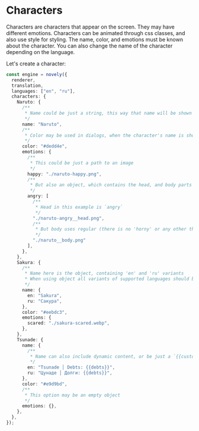 # Characters

Characters are characters that appear on the screen. They may have different emotions. Characters can be animated through css classes, and also use style for styling. The name, color, and emotions must be known about the character. You can also change the name of the character depending on the language.

Let's create a character:

```ts
const engine = novely({
  renderer,
  translation,
  languages: ["en", "ru"],
  characters: {
    Naruto: {
      /**
       * Name could be just a string, this way that name will be shown in all the languages
       */
      name: "Naruto",
      /**
       * Color may be used in dialogs, when the character's name is shown
       */
      color: "#dedd4e",
      emotions: {
        /**
         * This could be just a path to an image
         */
        happy: "./naruto-happy.png",
        /**
         * But also an object, which contains the head, and body parts of a character
         */
        angry: [
          /**
           * Head in this example is `angry`
           */
          "./naruto-angry__head.png",
          /**
           * But body uses regular (there is no 'horny' or any other thing) texture
           */
          "./naruto__body.png"
        ],
      },
    },
    Sakura: {
      /**
       * Name here is the object, containing 'en' and 'ru' variants
       * When using object all variants of supported languages should be present
       */
      name: {
        en: "Sakura",
        ru: "Сакура",
      },
      color: "#eebdc3",
      emotions: {
        scared: "./sakura-scared.webp",
      },
    },
    Tsunade: {
      name: {
        /**
         * Name can also include dynamic content, or be just a `{{custom_player_name}}`
         */
        en: "Tsunade │ Debts: {{debts}}",
        ru: "Цунаде │ Долги: {{debts}}",
      },
      color: "#e9d9bd",
      /**
       * This option may be an empty object
       */
      emotions: {},
    },
  },
});
```

